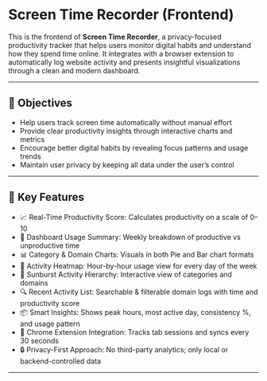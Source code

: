 # Screen Time Recorder (Frontend)

This is the frontend of **Screen Time Recorder**, a privacy-focused productivity tracker that helps users monitor digital habits and understand how they spend time online. It integrates with a browser extension to automatically log website activity and presents insightful visualizations through a clean and modern dashboard.

---
## 🎯 Objectives
- Help users track screen time automatically without manual effort
- Provide clear productivity insights through interactive charts and metrics
- Encourage better digital habits by revealing focus patterns and usage trends
- Maintain user privacy by keeping all data under the user’s control

---

## 🧠 Key Features
- 📈 Real-Time Productivity Score: Calculates productivity on a scale of 0–10
- 🧾 Dashboard Usage Summary: Weekly breakdown of productive vs unproductive time
- 📊 Category & Domain Charts: Visuals in both Pie and Bar chart formats
- 📅 Activity Heatmap: Hour-by-hour usage view for every day of the week
- 🧭 Sunburst Activity Hierarchy: Interactive view of categories and domains
- 🔍 Recent Activity List: Searchable & filterable domain logs with time and productivity score
- 📦 Smart Insights: Shows peak hours, most active day, consistency %, and usage pattern
- 🔄 Chrome Extension Integration: Tracks tab sessions and syncs every 30 seconds
- 🔒 Privacy-First Approach: No third-party analytics; only local or backend-controlled data

---

